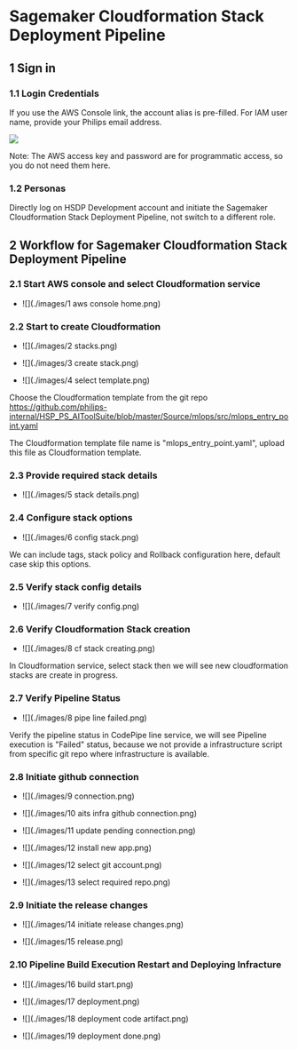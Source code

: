 # Sagemaker Cloudformation Stack Deployment Pipeline

## 1 Sign in

### 1.1 Login Credentials

If you use the AWS Console link, the account alias is pre-filled. For IAM user name, provide your
Philips email address.

![](./images/0_sign_in)

Note: The AWS access key and password are for programmatic access, so you do not need them
here.

### 1.2 Personas

Directly log on HSDP Development account and initiate the Sagemaker Cloudformation Stack Deployment Pipeline, not switch to a different role.

## 2 Workflow for Sagemaker Cloudformation Stack Deployment Pipeline

### 2.1 Start AWS console and select Cloudformation service

- ![](./images/1 aws console home.png)

### 2.2 Start to create Cloudformation


- ![](./images/2 stacks.png)

- ![](./images/3 create stack.png)

- ![](./images/4 select template.png)

Choose the Cloudformation template from the git repo https://github.com/philips-internal/HSP_PS_AIToolSuite/blob/master/Source/mlops/src/mlops_entry_point.yaml

The Cloudformation template file name is "mlops_entry_point.yaml", upload this file as Cloudformation template.

### 2.3 Provide required stack details

- ![](./images/5 stack details.png)

### 2.4 Configure stack options

- ![](./images/6 config stack.png)

We can include tags, stack policy and Rollback configuration here, default case skip this options.

### 2.5 Verify stack config details

- ![](./images/7 verify config.png)

### 2.6 Verify Cloudformation Stack creation

- ![](./images/8 cf stack creating.png)

In Cloudformation service, select stack then we will see new cloudformation stacks are create in progress.

### 2.7 Verify Pipeline Status

- ![](./images/8 pipe line failed.png)

Verify the pipeline status in CodePipe line service, we will see Pipeline execution is "Failed" status, 
because we not provide a infrastructure script from specific git repo where infrastructure is available.


### 2.8 Initiate github connection

- ![](./images/9 connection.png)

- ![](./images/10 aits infra github connection.png)

- ![](./images/11 update pending connection.png)

- ![](./images/12 install new app.png)

- ![](./images/12 select git account.png)

- ![](./images/13 select required repo.png)

### 2.9 Initiate the release changes

- ![](./images/14 initiate release changes.png)

- ![](./images/15 release.png)

### 2.10 Pipeline Build Execution Restart and Deploying Infracture

- ![](./images/16 build start.png)

- ![](./images/17 deployment.png)

- ![](./images/18 deployment code artifact.png)

- ![](./images/19 deployment done.png)








